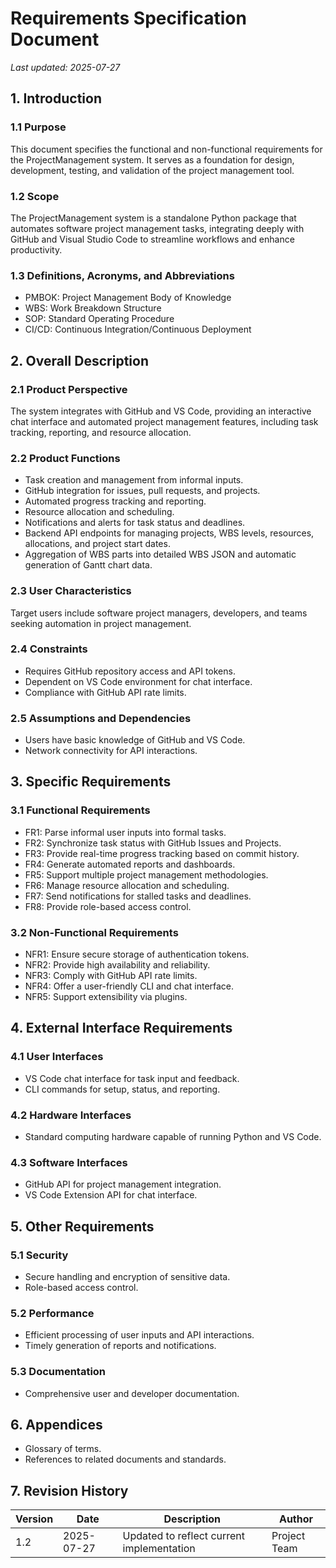 # Requirements Specification Document

*Last updated: 2025-07-27*

## 1. Introduction

### 1.1 Purpose
This document specifies the functional and non-functional requirements for the ProjectManagement system. It serves as a foundation for design, development, testing, and validation of the project management tool.

### 1.2 Scope
The ProjectManagement system is a standalone Python package that automates software project management tasks, integrating deeply with GitHub and Visual Studio Code to streamline workflows and enhance productivity.

### 1.3 Definitions, Acronyms, and Abbreviations
- PMBOK: Project Management Body of Knowledge
- WBS: Work Breakdown Structure
- SOP: Standard Operating Procedure
- CI/CD: Continuous Integration/Continuous Deployment

## 2. Overall Description

### 2.1 Product Perspective
The system integrates with GitHub and VS Code, providing an interactive chat interface and automated project management features, including task tracking, reporting, and resource allocation.

### 2.2 Product Functions
- Task creation and management from informal inputs.
- GitHub integration for issues, pull requests, and projects.
- Automated progress tracking and reporting.
- Resource allocation and scheduling.
- Notifications and alerts for task status and deadlines.
- Backend API endpoints for managing projects, WBS levels, resources, allocations, and project start dates.
- Aggregation of WBS parts into detailed WBS JSON and automatic generation of Gantt chart data.

### 2.3 User Characteristics
Target users include software project managers, developers, and teams seeking automation in project management.

### 2.4 Constraints
- Requires GitHub repository access and API tokens.
- Dependent on VS Code environment for chat interface.
- Compliance with GitHub API rate limits.

### 2.5 Assumptions and Dependencies
- Users have basic knowledge of GitHub and VS Code.
- Network connectivity for API interactions.

## 3. Specific Requirements

### 3.1 Functional Requirements
- FR1: Parse informal user inputs into formal tasks.
- FR2: Synchronize task status with GitHub Issues and Projects.
- FR3: Provide real-time progress tracking based on commit history.
- FR4: Generate automated reports and dashboards.
- FR5: Support multiple project management methodologies.
- FR6: Manage resource allocation and scheduling.
- FR7: Send notifications for stalled tasks and deadlines.
- FR8: Provide role-based access control.

### 3.2 Non-Functional Requirements
- NFR1: Ensure secure storage of authentication tokens.
- NFR2: Provide high availability and reliability.
- NFR3: Comply with GitHub API rate limits.
- NFR4: Offer a user-friendly CLI and chat interface.
- NFR5: Support extensibility via plugins.

## 4. External Interface Requirements

### 4.1 User Interfaces
- VS Code chat interface for task input and feedback.
- CLI commands for setup, status, and reporting.

### 4.2 Hardware Interfaces
- Standard computing hardware capable of running Python and VS Code.

### 4.3 Software Interfaces
- GitHub API for project management integration.
- VS Code Extension API for chat interface.

## 5. Other Requirements

### 5.1 Security
- Secure handling and encryption of sensitive data.
- Role-based access control.

### 5.2 Performance
- Efficient processing of user inputs and API interactions.
- Timely generation of reports and notifications.

### 5.3 Documentation
- Comprehensive user and developer documentation.

## 6. Appendices

- Glossary of terms.
- References to related documents and standards.

## 7. Revision History

| Version | Date       | Description               | Author       |
|---------|------------|---------------------------|--------------|
| 1.2     | 2025-07-27 | Updated to reflect current implementation | Project Team |
